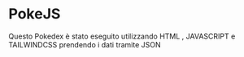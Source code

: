 # PokeJS

Questo Pokedex è stato eseguito utilizzando HTML , JAVASCRIPT e TAILWINDCSS prendendo i dati tramite JSON
